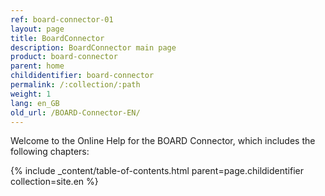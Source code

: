 ```yaml
---
ref: board-connector-01
layout: page
title: BoardConnector
description: BoardConnector main page
product: board-connector
parent: home
childidentifier: board-connector
permalink: /:collection/:path
weight: 1
lang: en_GB
old_url: /BOARD-Connector-EN/
---
```


Welcome to the Online Help for the BOARD Connector, which includes the following chapters:

{% include _content/table-of-contents.html parent=page.childidentifier collection=site.en %}
